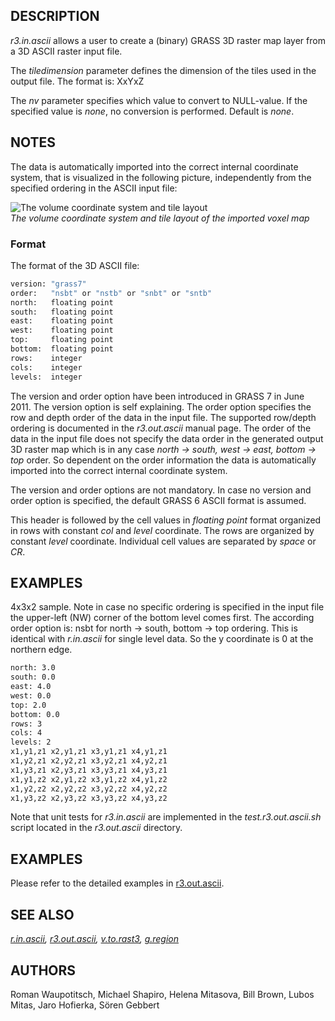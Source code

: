 ## DESCRIPTION

*r3.in.ascii* allows a user to create a (binary) GRASS 3D raster map
layer from a 3D ASCII raster input file.

The *tiledimension* parameter defines the dimension of the tiles used in
the output file. The format is: XxYxZ

The *nv* parameter specifies which value to convert to NULL-value. If
the specified value is *none*, no conversion is performed. Default is
*none*.

## NOTES

The data is automatically imported into the correct internal coordinate
system, that is visualized in the following picture, independently from
the specified ordering in the ASCII input file:

![The volume coordinate system and tile layout](raster3d_layout.png)  
*The volume coordinate system and tile layout of the imported voxel map*

### Format

The format of the 3D ASCII file:

```sh
version: "grass7"
order:   "nsbt" or "nstb" or "snbt" or "sntb"
north:   floating point
south:   floating point
east:    floating point
west:    floating point
top:     floating point
bottom:  floating point
rows:    integer
cols:    integer
levels:  integer
```

The version and order option have been introduced in GRASS 7 in June
2011. The version option is self explaining. The order option specifies
the row and depth order of the data in the input file. The supported
row/depth ordering is documented in the *r3.out.ascii* manual page. The
order of the data in the input file does not specify the data order in
the generated output 3D raster map which is in any case *north -\>
south, west -\> east, bottom -\> top* order. So dependent on the order
information the data is automatically imported into the correct internal
coordinate system.

The version and order options are not mandatory. In case no version and
order option is specified, the default GRASS 6 ASCII format is assumed.

This header is followed by the cell values in *floating point* format
organized in rows with constant *col* and *level* coordinate. The rows
are organized by constant *level* coordinate. Individual cell values are
separated by *space* or *CR*.

## EXAMPLES

4x3x2 sample. Note in case no specific ordering is specified in the
input file the upper-left (NW) corner of the bottom level comes first.
The according order option is: nsbt for north -\> south, bottom -\> top
ordering. This is identical with *r.in.ascii* for single level data. So
the y coordinate is 0 at the northern edge.

```sh
north: 3.0  
south: 0.0  
east: 4.0  
west: 0.0  
top: 2.0  
bottom: 0.0  
rows: 3  
cols: 4  
levels: 2  
x1,y1,z1 x2,y1,z1 x3,y1,z1 x4,y1,z1
x1,y2,z1 x2,y2,z1 x3,y2,z1 x4,y2,z1
x1,y3,z1 x2,y3,z1 x3,y3,z1 x4,y3,z1
x1,y1,z2 x2,y1,z2 x3,y1,z2 x4,y1,z2
x1,y2,z2 x2,y2,z2 x3,y2,z2 x4,y2,z2
x1,y3,z2 x2,y3,z2 x3,y3,z2 x4,y3,z2
```

Note that unit tests for *r3.in.ascii* are implemented in the
*test.r3.out.ascii.sh* script located in the *r3.out.ascii* directory.

## EXAMPLES

Please refer to the detailed examples in
[r3.out.ascii](r3.out.ascii.md).

## SEE ALSO

*[r.in.ascii](r.in.ascii.md), [r3.out.ascii](r3.out.ascii.md),
[v.to.rast3](v.to.rast3.md), [g.region](g.region.md)*

## AUTHORS

Roman Waupotitsch, Michael Shapiro, Helena Mitasova, Bill Brown, Lubos
Mitas, Jaro Hofierka, Sören Gebbert
